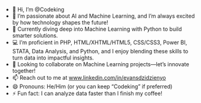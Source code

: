 
- 👋 Hi, I’m @Codeking
- 👀 I’m passionate about AI and Machine Learning, and I’m always excited by how technology shapes the future!
- 🌱 Currently diving deep into Machine Learning with Python to build smarter solutions.
- 💻 I’m proficient in PHP, HTML/XHTML/HTML5, CSS/CSS3, Power BI, STATA, Data Analysis, and Python, and I enjoy blending these skills to turn data into impactful insights.
- 💞️ Looking to collaborate on Machine Learning projects—let’s innovate together!
- 📫 Reach out to me at www.linkedin.com/in/evansdzidzienyo
- 😄 Pronouns: He/Him (or you can keep “Codeking” if preferred)
- ⚡ Fun fact: I can analyze data faster than I finish my coffee!


<!---
EvansDzidzienyo/EvansDzidzienyo is a ✨ special ✨ repository because its `README.md` (this file) appears on your GitHub profile.
You can click the Preview link to take a look at your changes.
--->
